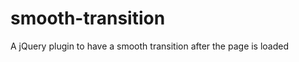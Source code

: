 smooth-transition
=================

A jQuery plugin to have a smooth transition after the page is loaded 
